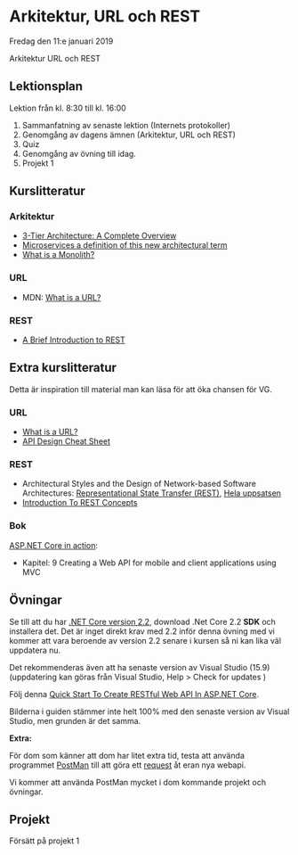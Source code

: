 # Arkitektur, URL och REST

Fredag den 11:e januari 2019

Arkitektur
URL och REST

## Lektionsplan
Lektion från kl. 8:30 till kl. 16:00

1. Sammanfatning av senaste lektion (Internets protokoller)
1. Genomgång av dagens ämnen (Arkitektur, URL och REST)
1. Quiz
1. Genomgång av övning till idag.
1. Projekt 1

## Kurslitteratur

### Arkitektur
* [3-Tier Architecture: A Complete Overview](https://www.jinfonet.com/resources/bi-defined/3-tier-architecture-complete-overview/)
* [Microservices a definition of this new architectural term](https://martinfowler.com/articles/microservices.html)
* [What is a Monolith?](http://www.codingthearchitecture.com/2014/11/19/what_is_a_monolith.html)

### URL
* MDN: [What is a URL?](https://developer.mozilla.org/en-US/docs/Learn/Common_questions/What_is_a_URL)

### REST
* [A Brief Introduction to REST](https://www.infoq.com/articles/rest-introduction)

## Extra kurslitteratur

Detta är inspiration till material man kan läsa för att öka chansen för VG.

### URL
* [What is a URL?](https://launchschool.com/books/http/read/what_is_a_url)
* [API Design Cheat Sheet](https://github.com/RestCheatSheet/api-cheat-sheet#api-design-cheat-sheet)

### REST
* Architectural Styles and the Design of Network-based Software Architectures: [Representational State Transfer (REST)](https://www.ics.uci.edu/~fielding/pubs/dissertation/rest_arch_style.htm), [Hela uppsatsen](https://www.ics.uci.edu/~fielding/pubs/dissertation/top.htm)
* [Introduction To REST Concepts](https://www.javacodegeeks.com/2012/10/introduction-to-rest-concepts.html)

### Bok
[ASP.NET Core in action](book.md):
- Kapitel: 9 Creating a Web API for mobile and client applications using MVC

## Övningar

Se till att du har [.NET Core version 2.2](https://dotnet.microsoft.com/download), download .Net Core 2.2 **SDK** och installera det. Det är inget direkt krav med 2.2 inför denna övning med vi kommer att vara beroende av version 2.2 senare i kursen så ni kan lika väl uppdatera nu.

Det rekommenderas även att ha senaste version av Visual Studio (15.9) (uppdatering kan göras från Visual Studio, Help > Check for updates )

Följ denna [Quick Start To Create RESTful Web API In ASP.NET Core](https://www.c-sharpcorner.com/article/quick-start-to-create-restful-web-api-in-asp-net-core/).

Bilderna i guiden stämmer inte helt 100% med den senaste version av Visual Studio, men grunden är det samma. 

**Extra:**

För dom som känner att dom har litet extra tid, testa att använda programmet [PostMan](https://getpostman.com) till att göra ett [request](https://learning.getpostman.com/docs/postman/launching_postman/sending_the_first_request/) åt eran nya webapi.

Vi kommer att använda PostMan mycket i dom kommande projekt och övningar.

## Projekt
Försätt på projekt 1